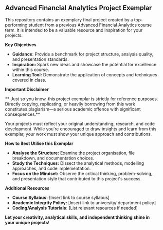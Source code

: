## Advanced Financial Analytics Project Exemplar

This repository contains an exemplary final project created by a top-performing student from a previous Advanced Financial Analytics course term. It is intended to be a valuable resource and inspiration for your projects.

**Key Objectives**

* **Guidance:** Provide a benchmark for project structure, analysis quality, and presentation standards.
* **Inspiration:** Spark new ideas and showcase the potential for excellence within this course.
* **Learning Tool:** Demonstrate the application of concepts and techniques covered in class.

**Important Disclaimer**

** Just so you know, this project exemplar is strictly for reference purposes. Directly copying, replicating, or heavily borrowing from this work constitutes plagiarism—a serious academic offence with significant consequences.**

Your projects must reflect your original understanding, research, and code development. While you're encouraged to draw insights and learn from this exemplar, your work must show your unique approach and contributions.

**How to Best Utilise this Exemplar**

* **Analyse the Structure:** Examine the project organisation, file breakdown, and documentation choices.
* **Study the Techniques:** Dissect the analytical methods, modelling approaches, and code implementation.
* **Focus on the Mindset:** Observe the critical thinking, problem-solving, and presentation style that contributed to this project's success. 

**Additional Resources**

* **Course Syllabus:** [Insert link to course syllabus]
* **Academic Integrity Policy:** [Insert link to university/ department policy]
* **Coding/Analysis Tutorials:** [List relevant resources if needed]

**Let your creativity, analytical skills, and independent thinking shine in your unique projects!** 

